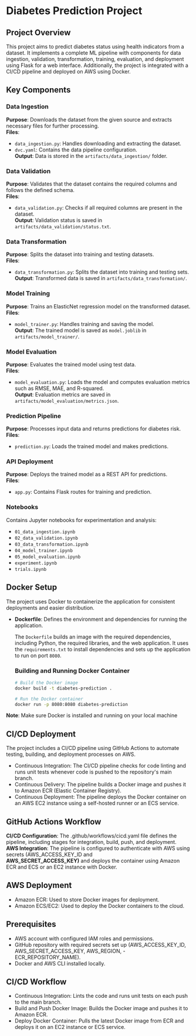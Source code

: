 # Diabetes Prediction Project

## Project Overview
This project aims to predict diabetes status using health indicators from a dataset. It implements a complete ML pipeline with components for data ingestion, validation, transformation, training, evaluation, and deployment using Flask for a web interface. Additionally, the project is integrated with a CI/CD pipeline and deployed on AWS using Docker.

## Key Components

### Data Ingestion
**Purpose**: Downloads the dataset from the given source and extracts necessary files for further processing.  
**Files**:
- `data_ingestion.py`: Handles downloading and extracting the dataset.  
- `dvc.yaml`: Contains the data pipeline configuration.  
**Output**: Data is stored in the `artifacts/data_ingestion/` folder.

### Data Validation
**Purpose**: Validates that the dataset contains the required columns and follows the defined schema.  
**Files**:
- `data_validation.py`: Checks if all required columns are present in the dataset.  
**Output**: Validation status is saved in `artifacts/data_validation/status.txt`.

### Data Transformation
**Purpose**: Splits the dataset into training and testing datasets.  
**Files**:
- `data_transformation.py`: Splits the dataset into training and testing sets.  
**Output**: Transformed data is saved in `artifacts/data_transformation/`.

### Model Training
**Purpose**: Trains an ElasticNet regression model on the transformed dataset.  
**Files**:
- `model_trainer.py`: Handles training and saving the model.  
**Output**: The trained model is saved as `model.joblib` in `artifacts/model_trainer/`.

### Model Evaluation
**Purpose**: Evaluates the trained model using test data.  
**Files**:
- `model_evaluation.py`: Loads the model and computes evaluation metrics such as RMSE, MAE, and R-squared.  
**Output**: Evaluation metrics are saved in `artifacts/model_evaluation/metrics.json`.

### Prediction Pipeline
**Purpose**: Processes input data and returns predictions for diabetes risk.  
**Files**:
- `prediction.py`: Loads the trained model and makes predictions.

### API Deployment
**Purpose**: Deploys the trained model as a REST API for predictions.  
**Files**:
- `app.py`: Contains Flask routes for training and prediction.  

### Notebooks
Contains Jupyter notebooks for experimentation and analysis:
- `01_data_ingestion.ipynb`
- `02_data_validation.ipynb`
- `03_data_transformation.ipynb`
- `04_model_trainer.ipynb`
- `05_model_evaluation.ipynb`
- `experiment.ipynb`
- `trials.ipynb`

## Docker Setup

The project uses Docker to containerize the application for consistent deployments and easier distribution.

- **Dockerfile**: Defines the environment and dependencies for running the application.
  
  The `Dockerfile` builds an image with the required dependencies, including Python, the required libraries, and the web application. It uses the `requirements.txt` to install dependencies and sets up the application to run on port `8080`.

  ### Building and Running Docker Container
  ```bash
  # Build the Docker image
  docker build -t diabetes-prediction .

  # Run the Docker container
  docker run -p 8080:8080 diabetes-prediction


**Note**: Make sure Docker is installed and running on your local machine

## CI/CD Deployment
The project includes a CI/CD pipeline using GitHub Actions to automate testing, building, and deployment processes on AWS.

- Continuous Integration: The CI/CD pipeline checks for code linting and runs unit tests whenever code is pushed to the repository's main branch.
- Continuous Delivery: The pipeline builds a Docker image and pushes it to Amazon ECR (Elastic Container Registry).
- Continuous Deployment: The pipeline deploys the Docker container on an AWS EC2 instance using a self-hosted runner or an ECS service.


## GitHub Actions Workflow
**CI/CD Configuration**: The .github/workflows/cicd.yaml file defines the pipeline, including stages for integration, build, push, and deployment.                                                                                   
**AWS Integration**: The pipeline is configured to authenticate with AWS using secrets (AWS_ACCESS_KEY_ID and       
**AWS_SECRET_ACCESS_KEY)** and deploys the container using Amazon ECR and ECS or an EC2 instance with Docker.

## AWS Deployment
- Amazon ECR: Used to store Docker images for deployment.
- Amazon ECS/EC2: Used to deploy the Docker containers to the cloud.

## Prerequisites
- AWS account with configured IAM roles and permissions.
- GitHub repository with required secrets set up (AWS_ACCESS_KEY_ID, AWS_SECRET_ACCESS_KEY, AWS_REGION, - ECR_REPOSITORY_NAME).
- Docker and AWS CLI installed locally.


## CI/CD Workflow
- Continuous Integration: Lints the code and runs unit tests on each push to the main branch.
- Build and Push Docker Image: Builds the Docker image and pushes it to Amazon ECR.
- Deploy Docker Container: Pulls the latest Docker image from ECR and deploys it on an EC2 instance or ECS service.

